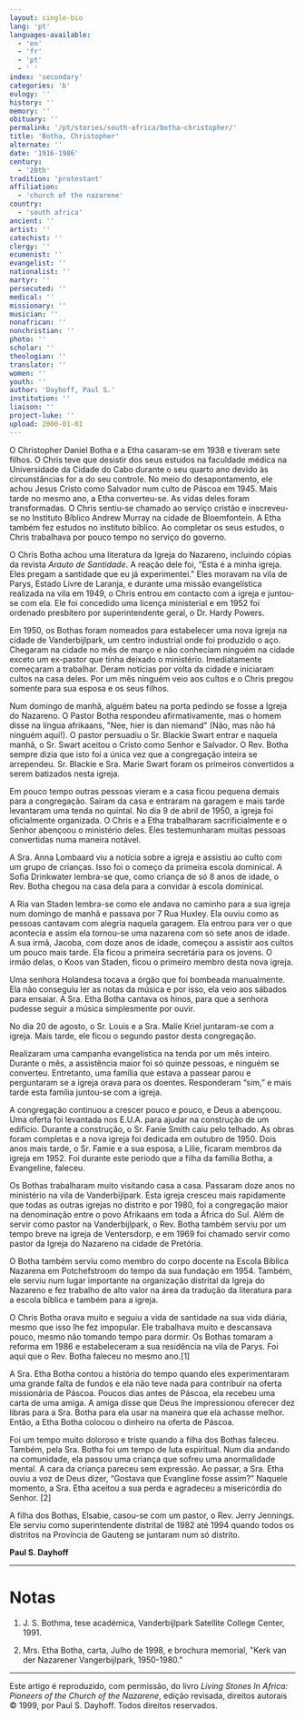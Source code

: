 ```yaml
---
layout: single-bio
lang: 'pt'
languages-available:
  - 'en'
  - 'fr'
  - 'pt'
  - ' '
index: 'secondary'
categories: 'b'
eulogy: ''
history: ''
memory: ''
obituary: ''
permalink: '/pt/stories/south-africa/botha-christopher/'
title: 'Botha, Christopher'
alternate: ''
date: '1916-1986'
century:
  - '20th'
tradition: 'protestant'
affiliation:
  - 'church of the nazarene'
country:
  - 'south africa'
ancient: ''
artist: ''
catechist: ''
clergy: ''
ecumenist: ''
evangelist: ''
nationalist: ''
martyr: ''
persecuted: ''
medical: ''
missionary: ''
musician: ''
nonafrican: ''
nonchristian: ''
photo: ''
scholar: ''
theologian: ''
translator: ''
women: ''
youth: ''
author: 'Dayhoff, Paul S.'
institution: ''
liaison: ''
project-luke: ''
upload: 2000-01-01
---
```



O Christopher Daniel Botha e a Etha casaram-se em 1938 e tiveram sete filhos. O Chris teve que desistir dos seus estudos na faculdade médica na Universidade da Cidade do Cabo durante o seu quarto ano devido às circunstâncias for a do seu controle. No meio do desapontamento, ele achou Jesus Cristo como Salvador num culto de Páscoa em 1945. Mais tarde no mesmo ano, a Etha converteu-se. As vidas deles foram transformadas. O Chris sentiu-se chamado ao serviço cristão e inscreveu-se no Instituto Bíblico Andrew Murray na cidade de Bloemfontein. A Etha também fez estudos no instituto bíblico. Ao completar os seus estudos, o Chris trabalhava por pouco tempo no serviço do governo.

O Chris Botha achou uma literatura da Igreja do Nazareno, incluindo cópias da revista *Arauto de Santidade*. A reação dele foi, “Esta é a minha igreja. Eles pregam a santidade que eu já experimentei.” Eles moravam na vila de Parys, Estado Livre de Laranja, e durante uma missão evangelística realizada na vila em 1949, o Chris entrou em contacto com a igreja e juntou-se com ela. Ele foi concedido uma licença ministerial e em 1952 foi ordenado presbítero por superintendente geral, o Dr. Hardy Powers.

Em 1950, os Bothas foram nomeados para estabelecer uma nova igreja na cidade de Vanderbijlpark, um centro industrial onde foi produzido o aço. Chegaram na cidade no mês de março e não conheciam ninguém na cidade exceto um ex-pastor que tinha deixado o ministério. Imediatamente começaram a trabalhar. Deram notícias por volta da cidade e iniciaram cultos na casa deles. Por um mês ninguém veio aos cultos e o Chris pregou somente para sua esposa e os seus filhos.

Num domingo de manhã, alguém bateu na porta pedindo se fosse a Igreja do Nazareno. O Pastor Botha respondeu afirmativamente, mas o homem disse na língua afrikaans, "Nee, hier is dan niemand" (Não, mas não há ninguém aqui!). O pastor persuadiu o Sr. Blackie Swart entrar e naquela manhã, o Sr. Swart aceitou o Cristo como Senhor e Salvador. O Rev. Botha sempre dizia que isto foi a única vez que a congregação inteira se arrependeu. Sr. Blackie e Sra. Marie Swart foram os primeiros convertidos a serem batizados nesta igreja.

Em pouco tempo outras pessoas vieram e a casa ficou pequena demais para a congregação. Saíram da casa e entraram na garagem e mais tarde levantaram uma tenda no quintal. No dia 9 de abril de 1950, a igreja foi oficialmente organizada. O Chris e a Etha trabalharam sacrificialmente e o Senhor abençoou o ministério deles. Eles testemunharam muitas pessoas convertidas numa maneira notável.

A Sra. Anna Lombaard viu a notícia sobre a igreja e assistiu ao culto com um grupo de crianças. Isso foi o começo da primeira escola dominical. A Sofia Drinkwater lembra-se que, como criança de só 8 anos de idade, o Rev. Botha chegou na casa dela para a convidar à escola dominical.

A Ria van Staden lembra-se como ele andava no caminho para a sua igreja num domingo de manhã e passava por 7 Rua Huxley. Ela ouviu como as pessoas cantavam com alegria naquela garagem. Ela entrou para ver o que acontecia e assim ela tornou-se uma nazarena com só sete anos de idade. A sua irmã, Jacoba, com doze anos de idade, começou a assistir aos cultos um pouco mais tarde. Ela ficou a primeira secretária para os jovens. O irmão delas, o Koos van Staden, ficou o primeiro membro desta nova igreja.

Uma senhora Holandesa tocava a órgão que foi bombeada manualmente. Ela não conseguiu ler as notas da música e por isso, ela veio aos sábados para ensaiar. A Sra. Etha Botha cantava os hinos, para que a senhora pudesse seguir a música simplesmente por ouvir.

No dia 20 de agosto, o Sr. Louis e a Sra. Malie Kriel juntaram-se com a igreja. Mais tarde, ele ficou o segundo pastor desta congregação.

Realizaram uma campanha evangelística na tenda por um mês inteiro. Durante o mês, a assistência maior foi só quinze pessoas, e ninguém se converteu. Entretanto, uma família que estava a passear parou e perguntaram se a igreja orava para os doentes. Responderam “sim,” e mais tarde esta família juntou-se com a igreja.

A congregação continuou a crescer pouco e pouco, e Deus a abençoou. Uma oferta foi levantada nos E.U.A. para ajudar na construção de um edifício. Durante a construção, o Sr. Fanie Smith caiu pelo telhado. As obras foram completas e a nova igreja foi dedicada em outubro de 1950. Dois anos mais tarde, o Sr. Famie e a sua esposa, a Lilie, ficaram membros da igreja em 1952. Foi durante este período que a filha da família Botha, a Evangeline, faleceu.

Os Bothas trabalharam muito visitando casa a casa. Passaram doze anos no ministério na vila de Vanderbijlpark. Esta igreja cresceu mais rapidamente que todas as outras igrejas no distrito e por 1980, foi a congregação maior na denominação entre o povo Afrikaans em toda a África do Sul. Além de servir como pastor na Vanderbijlpark, o Rev. Botha também serviu por um tempo breve na igreja de Ventersdorp, e em 1969 foi chamado servir como pastor da Igreja do Nazareno na cidade de Pretória.

O Botha também serviu como membro do corpo docente na Escola Bíblica Nazarena em Potchefstroom do tempo da sua fundação em 1954. Também, ele serviu num lugar importante na organização distrital da Igreja do Nazareno e fez trabalho de alto valor na área da tradução da literatura para a escola bíblica e também para a igreja.

O Chris Botha orava muito e seguiu a vida de santidade na sua vida diária, mesmo que isso lhe fez impopular. Ele trabalhava muito e descansava pouco, mesmo não tomando tempo para dormir. Os Bothas tomaram a reforma em 1986 e estabeleceram a sua residência na vila de Parys. Foi aqui que o Rev. Botha faleceu no mesmo ano.[1]

A Sra. Etha Botha contou a história do tempo quando eles experimentaram uma grande falta de fundos e ela não teve nada para contribuir na oferta missionária de Páscoa. Poucos dias antes de Páscoa, ela recebeu uma carta de uma amiga. A amiga disse que Deus lhe impressionou oferecer dez libras para a Sra. Botha para ela usar na maneira que ela achasse melhor. Então, a Etha Botha colocou o dinheiro na oferta de Páscoa.

Foi um tempo muito doloroso e triste quando a filha dos Bothas faleceu. Também, pela Sra. Botha foi um tempo de luta espiritual. Num dia andando na comunidade, ela passou uma criança que sofreu uma anormalidade mental. A cara da criança pareceu sem expressão. Ao passar, a Sra. Etha ouviu a voz de Deus dizer, “Gostava que Evangline fosse assim?”  Naquele momento, a Sra. Etha aceitou a sua perda e agradeceu a misericórdia do Senhor. [2]

A filha dos Bothas, Elsabie, casou-se com um pastor, o Rev. Jerry Jennings. Ele serviu como superintendente distrital de 1982 até 1994 quando todos os distritos na Província de Gauteng se juntaram num só distrito.

**Paul S. Dayhoff**

---

# Notas
1. J. S. Bothma, tese académica, Vanderbijlpark Satellite College Center, 1991.

2. Mrs. Etha Botha, carta, Julho de 1998, e brochura memorial, "Kerk van der Nazarener Vangerbijlpark, 1950-1980."

---

Este artigo é reproduzido, com permissão, do livro *Living Stones In Africa: Pioneers of the Church of the Nazarene*, edição revisada, direitos autorais © 1999, por Paul S. Dayhoff. Todos direitos reservados.
